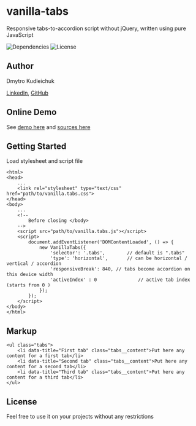 # vanilla-tabs
Responsive tabs-to-accordion script without jQuery, written using pure JavaScript

<p>
<img src="https://img.shields.io/badge/dependencies-no-success.svg" alt="Dependencies" />
<img src="https://img.shields.io/badge/license-MIT-green.svg" alt="License" />
</p>

## Author

Dmytro Kudleichuk

<a href="https://www.linkedin.com/in/dmytro-kudleichuk/">LinkedIn</a>, <a href="https://github.com/DKudleichuk">GitHub</a>

## Online Demo

See <a href="https://dkudleichuk.github.io/vanilla-tabs/example.html">demo here</a> and <a href="https://github.com/DKudleichuk/vanilla-tabs">sources here</a>

## Getting Started

Load stylesheet and script file

```
<html>
<head>
	...
	<link rel="stylesheet" type="text/css" href="path/to/vanilla.tabs.css">
</head>
<body>
	...
	<!--
		Before closing </body>
	-->
	<script src="path/to/vanilla.tabs.js"></script>
	<script>
		document.addEventListener('DOMContentLoaded', () => {
			new VanillaTabs({
				'selector': '.tabs',		// default is ".tabs"
				'type': 'horizontal',		// can be horizontal / vertical / accordion
				'responsiveBreak': 840,	// tabs become accordion on this device width
				'activeIndex' : 0				// active tab index (starts from 0 )
			});
		});
	</script>
</body>
</html>
```

## Markup 

```
<ul class="tabs">
	<li data-title="First tab" class="tabs__content">Put here any content for a first tab</li>
	<li data-title="Second tab" class="tabs__content">Put here any content for a second tab</li>
	<li data-title="Third tab" class="tabs__content">Put here any content for a third tab</li>
</ul>
```

## License

Feel free to use it on your projects without any restrictions